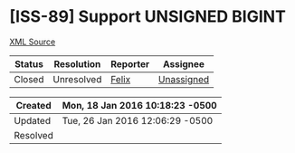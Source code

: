# [ISS-89] Support UNSIGNED BIGINT

[XML Source](../xml/ISS-89.xml)
<p></p>





Status|Resolution|Reporter|Assignee
------|----------|--------|--------
Closed|Unresolved|[Felix](SimpleFelix)|[Unassigned]($-1)





Created|Mon, 18 Jan 2016 10:18:23 -0500
-------|--------------
Updated|Tue, 26 Jan 2016 12:06:29 -0500
Resolved|




